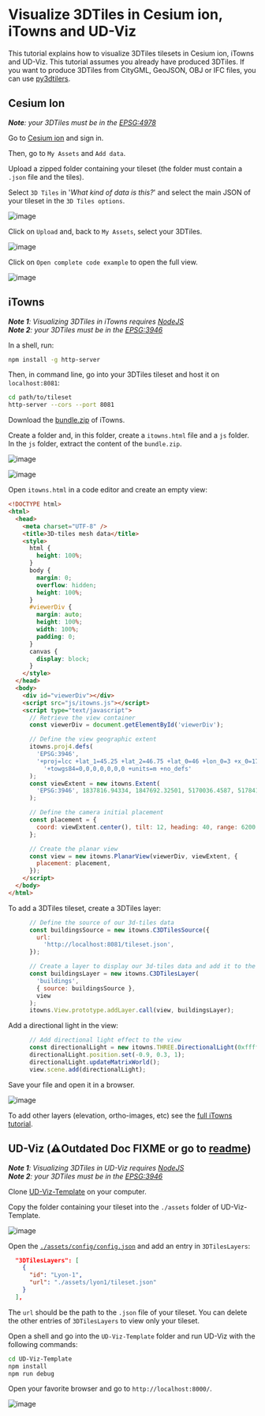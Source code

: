 # Visualize 3DTiles in Cesium ion, iTowns and UD-Viz

This tutorial explains how to visualize 3DTiles tilesets in Cesium ion, iTowns and UD-Viz. This tutorial assumes you already have produced 3DTiles.
If you want to produce 3DTiles from CityGML, GeoJSON, OBJ or IFC files, you can use [py3dtilers](https://github.com/VCityTeam/py3dtilers).

## Cesium Ion

___Note__: your 3DTiles must be in the [EPSG:4978](https://epsg.io/4978)_

Go to [Cesium ion](https://cesium.com/ion/) and sign in.

Then, go to `My Assets` and `Add data`.

Upload a zipped folder containing your tileset (the folder must contain a `.json` file and the tiles).

Select `3D Tiles` in '_What kind of data is this?_' and select the main JSON of your tileset in the `3D Tiles options`.

![image](https://user-images.githubusercontent.com/32875283/152762780-6c02b30f-4cc2-4e32-9933-4197bb0e912c.png)

Click on `Upload` and, back to `My Assets`, select your 3DTiles.

![image](https://user-images.githubusercontent.com/32875283/152764557-0e29c224-e6e0-49fb-8e65-920a2d0de7e9.png)

Click on `Open complete code example` to open the full view.

![image](https://user-images.githubusercontent.com/32875283/152764817-905693e2-5ed9-407e-a530-f6b6dab65afd.png)

## iTowns

___Note 1__: Visualizing 3DTiles in iTowns requires [NodeJS](https://nodejs.org/en/download/)_  
___Note 2__: your 3DTiles must be in the [EPSG:3946](https://epsg.io/3946)_

In a shell, run:

```bash
npm install -g http-server
```

Then, in command line, go into your 3DTiles tileset and host it on `localhost:8081`:

```bash
cd path/to/tileset
http-server --cors --port 8081
```

Download the [bundle.zip](https://github.com/iTowns/itowns/releases/download/v2.36.2/bundles.zip) of iTowns.

Create a folder and, in this folder, create a `itowns.html` file and a `js` folder. In the `js` folder, extract the content of the `bundle.zip`.

![image](https://user-images.githubusercontent.com/32875283/152770304-e75e261a-1a1a-4d35-a86a-fbb3aac35bad.png)

![image](https://user-images.githubusercontent.com/32875283/152770332-b4782e37-7ace-4f3b-a9eb-a00b9ecc1ba9.png)

Open `itowns.html` in a code editor and create an empty view:

```html
<!DOCTYPE html>
<html>
  <head>
    <meta charset="UTF-8" />
    <title>3D-tiles mesh data</title>
    <style>
      html {
        height: 100%;
      }
      body {
        margin: 0;
        overflow: hidden;
        height: 100%;
      }
      #viewerDiv {
        margin: auto;
        height: 100%;
        width: 100%;
        padding: 0;
      }
      canvas {
        display: block;
      }
    </style>
  </head>
  <body>
    <div id="viewerDiv"></div>
    <script src="js/itowns.js"></script>
    <script type="text/javascript">
      // Retrieve the view container
      const viewerDiv = document.getElementById('viewerDiv');

      // Define the view geographic extent
      itowns.proj4.defs(
        'EPSG:3946',
        '+proj=lcc +lat_1=45.25 +lat_2=46.75 +lat_0=46 +lon_0=3 +x_0=1700000 +y_0=5200000 +ellps=GRS80 ' +
          '+towgs84=0,0,0,0,0,0,0 +units=m +no_defs'
      );
      const viewExtent = new itowns.Extent(
        'EPSG:3946', 1837816.94334, 1847692.32501, 5170036.4587, 5178412.82698
      );

      // Define the camera initial placement
      const placement = {
        coord: viewExtent.center(), tilt: 12, heading: 40, range: 6200,
      };

      // Create the planar view
      const view = new itowns.PlanarView(viewerDiv, viewExtent, {
        placement: placement,
      });
    </script>
  </body>
</html>
```

To add a 3DTiles tileset, create a 3DTiles layer:

```javascript
      // Define the source of our 3d-tiles data
      const buildingsSource = new itowns.C3DTilesSource({
        url:
          'http://localhost:8081/tileset.json',
      });

      // Create a layer to display our 3d-tiles data and add it to the view
      const buildingsLayer = new itowns.C3DTilesLayer(
        'buildings',
        { source: buildingsSource },
        view
      );
      itowns.View.prototype.addLayer.call(view, buildingsLayer);
```

Add a directional light in the view:

```javascript
      // Add directional light effect to the view
      const directionalLight = new itowns.THREE.DirectionalLight(0xffffff, 1);
      directionalLight.position.set(-0.9, 0.3, 1);
      directionalLight.updateMatrixWorld();
      view.scene.add(directionalLight);
```

Save your file and open it in a browser.

![image](https://user-images.githubusercontent.com/32875283/152789884-b2c1a0a8-de9b-4b3b-9db0-d396e36b7a72.png)

To add other layers (elevation, ortho-images, etc) see the [full iTowns tutorial](https://mgermerie.github.io/itowns/docs/out/#tutorials/3dTiles-mesh-data).

## UD-Viz (⚠️Outdated Doc FIXME or go to [readme](https://github.com/VCityTeam/UD-Viz-Template#readme))

___Note 1__: Visualizing 3DTiles in UD-Viz requires [NodeJS](https://nodejs.org/en/download/)_  
___Note 2__: your 3DTiles must be in the [EPSG:3946](https://epsg.io/3946)_

Clone [UD-Viz-Template](https://github.com/VCityTeam/UD-Viz-Template) on your computer.

Copy the folder containing your tileset into the `./assets` folder of UD-Viz-Template.

![image](https://user-images.githubusercontent.com/32875283/152767193-ac183cd0-6dee-490a-87dc-79a862810320.png)

Open the [`./assets/config/config.json`](https://github.com/VCityTeam/UD-Viz-Template/blob/master/assets/config/config.json) and add an entry in `3DTilesLayers`:

```json
  "3DTilesLayers": [
    {
      "id": "Lyon-1",
      "url": "./assets/lyon1/tileset.json"
    }
  ],
```

The `url` should be the path to the `.json` file of your tileset. You can delete the other entries of `3DTilesLayers` to view only your tileset.

Open a shell and go into the `UD-Viz-Template` folder and run UD-Viz with the following commands:

```bash
cd UD-Viz-Template
npm install
npm run debug
```

Open your favorite browser and go to `http://localhost:8000/`.

![image](https://user-images.githubusercontent.com/32875283/152768164-33d9b2e4-df50-46eb-b9d0-333384fd530f.png)
